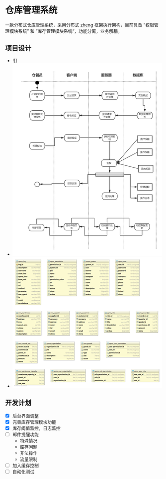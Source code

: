 # 仓库管理系统

  一款分布式仓库管理系统，采用分布式 [zheng](https://github.com/shuzheng/zheng) 框架执行架构，目前具备 “权限管理模块系统” 和 ”库存管理模块系统“，功能分离，业务解耦。


## 项目设计
- ![]
- ![活动图](./wms-resources/design-image/activity-flow.png)
- ![数据表](./wms-resources/design-image/database-table.png)


## 开发计划
- [x] 后台界面调整
- [x] 完善库存管理模块功能
- [x] 库存阈值监控，日志监控
- [ ] 邮件提醒功能
  - 特殊情况
  - 库存问题
  - 非法操作
  - 流量限制
- [ ] 加入缓存控制
- [ ] 自动化测试
